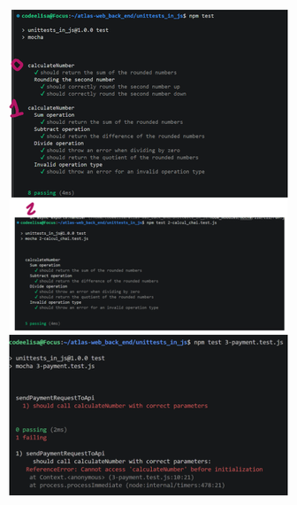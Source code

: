 ![Description of the image](test1.png)
![Description of the image](test2.png)
![Description of the image](test3.png)
